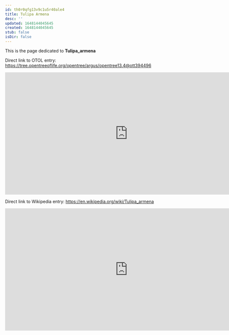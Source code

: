 ```yaml
---
id: th0r0qfg13v9c1u5r40ale4
title: Tulipa Armena
desc: ''
updated: 1648144045645
created: 1648144045645
stub: false
isDir: false
---
```

This is the page dedicated to **Tulipa_armena**


Direct link to OTOL entry: https://tree.opentreeoflife.org/opentree/argus/opentree13.4@ott394496



<html>
    <body>
    <iframe src="https://tree.opentreeoflife.org/opentree/argus/opentree13.4@ott394496"
    width="800" height="400" frameborder="0" allowfullscreen> </iframe>
    </body>
</html>
    


Direct link to Wikipedia entry: https://en.wikipedia.org/wiki/Tulipa_armena



<html>
    <body>
    <iframe src="https://en.wikipedia.org/wiki/Tulipa_armena"
    width="800" height="400" frameborder="0" allowfullscreen> </iframe>
    </body>
</html>
    
